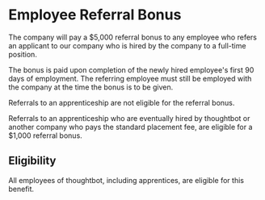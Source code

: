 # Employee Referral Bonus

The company will pay a $5,000 referral bonus to any employee who refers an applicant to our company who is hired by the company to a full-time position.

The bonus is paid upon completion of the newly hired employee's first 90 days of employment. The referring employee must still be employed with the company at the time the bonus is to be given.

Referrals to an apprenticeship are not eligible for the referral bonus.

Referrals to an apprenticeship who are eventually hired by thoughtbot or another company who pays the standard placement fee, are eligible for a $1,000 referral bonus.

## Eligibility

All employees of thoughtbot, including apprentices, are eligible for this benefit.
